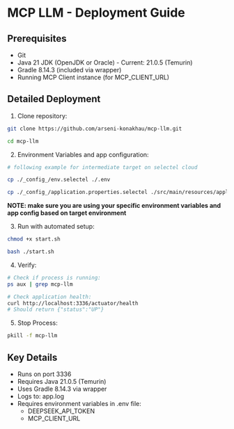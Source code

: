 # MCP LLM - Deployment Guide

## Prerequisites
- Git
- Java 21 JDK (OpenJDK or Oracle) - Current: 21.0.5 (Temurin)
- Gradle 8.14.3 (included via wrapper)
- Running MCP Client instance (for MCP_CLIENT_URL)



## Detailed Deployment

1. Clone repository:
```bash
git clone https://github.com/arseni-konakhau/mcp-llm.git

cd mcp-llm
```



2. Environment Variables and app configuration:

```bash
# following example for intermediate target on selectel cloud

cp ./_config_/env.selectel ./.env

cp ./_config_/application.properties.selectel ./src/main/resources/application.properties
```

__NOTE: make sure you are using your specific environment variables and app config based on target environment__



3. Run with automated setup:
```bash
chmod +x start.sh

bash ./start.sh
```



4. Verify:
```bash
# Check if process is running:
ps aux | grep mcp-llm

# Check application health:
curl http://localhost:3336/actuator/health
# Should return {"status":"UP"}
```



5. Stop Process:
```bash
pkill -f mcp-llm
```



## Key Details
- Runs on port 3336
- Requires Java 21.0.5 (Temurin)
- Uses Gradle 8.14.3 via wrapper
- Logs to: app.log
- Requires environment variables in .env file:
  - DEEPSEEK_API_TOKEN
  - MCP_CLIENT_URL

